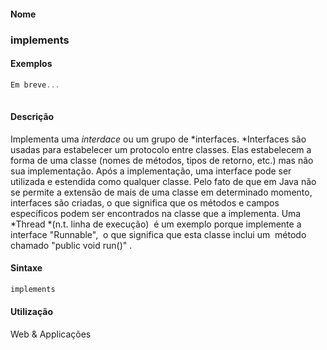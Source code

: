 
#### Nome
### implements

#### Exemplos

```pde
Em breve... 
 

```



#### Descrição
Implementa uma *interdace* ou um grupo de *interfaces. *Interfaces
são usadas para estabelecer um protocolo entre classes. Elas
estabelecem a forma de uma classe (nomes de métodos, tipos de
retorno, etc.) mas não sua implementação.
Após a implementação, uma interface pode ser
utilizada e estendida como qualquer classe. Pelo fato de que em Java
não se permite a extensão de mais de uma classe em
determinado momento, interfaces são criadas, o que significa que
os métodos e campos específicos podem ser encontrados na
classe que a implementa. Uma *Thread *(n.t.
linha de execução)  é um exemplo porque
implemente a interface "Runnable",  o que significa que esta
classe inclui um  método chamado "public void run()" .

#### Sintaxe
```pde
implements

```

#### Utilização

	
Web & Applicações
